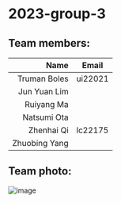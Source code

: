 # 2023-group-3

## Team members:

| Name | Email |
|-----:|---------------|
|Truman Boles| ui22021 |
|Jun Yuan Lim|  |
|Ruiyang Ma|  |
|Natsumi Ota|  |
|Zhenhai Qi| lc22175 |
|Zhuobing Yang|  |

## Team photo:

![image](https://github.com/UoB-COMSM0110/2023-group-3/blob/main/teamphoto.jpeg)
